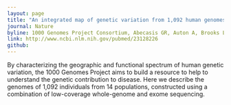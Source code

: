```yaml
---
layout: page
title: "An integrated map of genetic variation from 1,092 human genomes"
journal: Nature
byline: 1000 Genomes Project Consortium, Abecasis GR, Auton A, Brooks LD, DePristo MA, Durbin RM, Handsaker RE, Kang HM, Marth GT, McVean GA. 2012.
link: http://www.ncbi.nlm.nih.gov/pubmed/23128226
github: 
---
```


By characterizing the geographic and functional spectrum of human genetic variation, the 1000 Genomes Project aims to build a resource to help to understand the genetic contribution to disease. Here we describe the genomes of 1,092 individuals from 14 populations, constructed using a combination of low-coverage whole-genome and exome sequencing. 